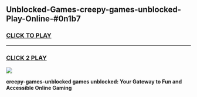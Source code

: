 
## Unblocked-Games-creepy-games-unblocked-Play-Online-#0n1b7
<h3>
<a href="https://premium.freeplayer.one?title=creepy-games-unblocked&ref=27F">CLICK TO PLAY</a></h3>
<hr>

<h3>
<a href="https://premium.freeplayer.one?title=creepy-games-unblocked&ref=27F">CLICK 2 PLAY</a>
  
</h3>

<a href="https://premium.freeplayer.one?title=creepy-games-unblocked&ref=27F"><img src="https://clearcache.store/games.png"></a>


**creepy-games-unblocked games unblocked: Your Gateway to Fun and Accessible Online Gaming**
